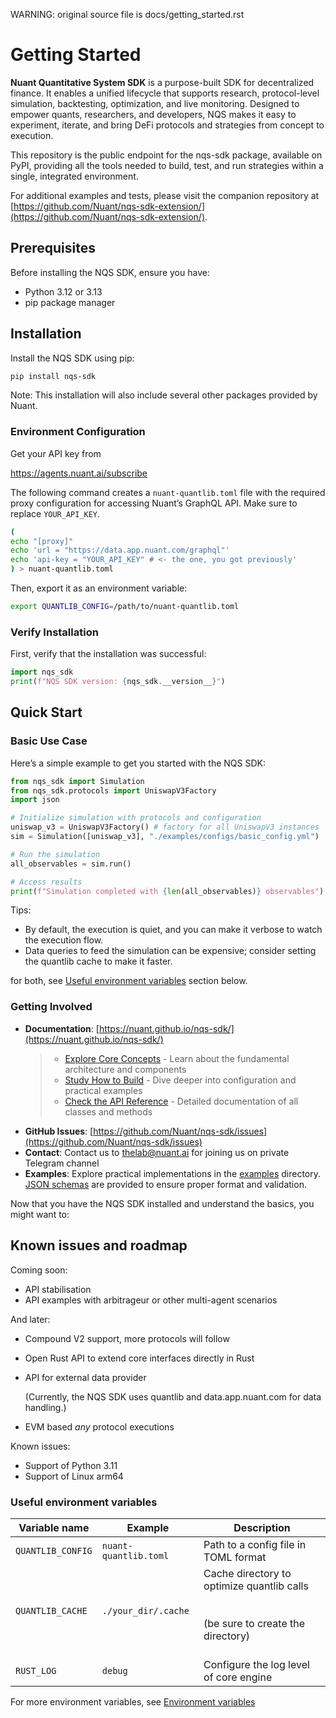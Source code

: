 WARNING: original source file is docs/getting_started.rst

# Getting Started

**Nuant Quantitative System SDK** is a purpose-built SDK for decentralized finance. It enables a unified lifecycle that supports research, protocol-level simulation, backtesting, optimization, and live monitoring. Designed to empower quants, researchers, and developers, NQS makes it easy to experiment, iterate, and bring DeFi protocols and strategies from concept to execution.

This repository is the public endpoint for the nqs-sdk package, available on PyPI, providing all the tools needed to build, test, and run strategies within a single, integrated environment.

For additional examples and tests, please visit the companion repository at [https://github.com/Nuant/nqs-sdk-extension/](https://github.com/Nuant/nqs-sdk-extension/).

## Prerequisites

Before installing the NQS SDK, ensure you have:

- Python 3.12 or 3.13
- pip package manager

## Installation

Install the NQS SDK using pip:

```bash
pip install nqs-sdk
```

Note: This installation will also include several other packages provided by Nuant.

### Environment Configuration

Get your API key from

<a href="https://agents.nuant.ai/subscribe" target="_blank" rel="noopener noreferrer">https://agents.nuant.ai/subscribe</a>

The following command creates a `nuant-quantlib.toml` file with the required proxy configuration for accessing Nuant’s GraphQL API.
Make sure to replace `YOUR_API_KEY`.

```bash
(
echo "[proxy]"
echo 'url = "https://data.app.nuant.com/graphql"'
echo 'api-key = "YOUR_API_KEY" # <- the one, you got previously'
) > nuant-quantlib.toml
```

Then, export it as an environment variable:

```bash
export QUANTLIB_CONFIG=/path/to/nuant-quantlib.toml
```

### Verify Installation

First, verify that the installation was successful:

```python
import nqs_sdk
print(f"NQS SDK version: {nqs_sdk.__version__}")
```

## Quick Start

### Basic Use Case

Here’s a simple example to get you started with the NQS SDK:

```python
from nqs_sdk import Simulation
from nqs_sdk.protocols import UniswapV3Factory
import json

# Initialize simulation with protocols and configuration
uniswap_v3 = UniswapV3Factory() # factory for all UniswapV3 instances
sim = Simulation([uniswap_v3], "./examples/configs/basic_config.yml")

# Run the simulation
all_observables = sim.run()

# Access results
print(f"Simulation completed with {len(all_observables)} observables")
```

Tips:

- By default, the execution is quiet, and you can make it verbose to watch the execution flow.
- Data queries to feed the simulation can be expensive; consider setting the quantlib cache to make it faster.

for both, see [Useful environment variables]() section below.

### Getting Involved

- **Documentation**: [https://nuant.github.io/nqs-sdk/](https://nuant.github.io/nqs-sdk/)
  > - [Explore Core Concepts](https://nuant.github.io/nqs-sdk/core_concepts.html) - Learn about the fundamental architecture and components
  > - [Study How to Build](https://nuant.github.io/nqs-sdk/build.html) - Dive deeper into configuration and practical examples
  > - [Check the API Reference](https://nuant.github.io/nqs-sdk/api_reference.html) - Detailed documentation of all classes and methods
- **GitHub Issues**: [https://github.com/Nuant/nqs-sdk/issues](https://github.com/Nuant/nqs-sdk/issues)
- **Contact**: Contact us to [thelab@nuant.ai](mailto:thelab@nuant.ai) for joining us on private Telegram channel
- **Examples**: Explore practical implementations in the [examples](https://github.com/Nuant/nqs-sdk/tree/master/examples) directory. [JSON schemas](https://github.com/Nuant/nqs-sdk/tree/master/examples/configs/schemas) are provided to ensure proper format and validation.

Now that you have the NQS SDK installed and understand the basics, you might want to:

## Known issues and roadmap

Coming soon:

- API stabilisation
- API examples with arbitrageur or other multi-agent scenarios

And later:

- Compound V2 support, more protocols will follow
- Open Rust API to extend core interfaces directly in Rust
- API for external data provider

  (Currently, the NQS SDK uses quantlib and data.app.nuant.com for data handling.)
- EVM based *any* protocol executions

Known issues:

- Support of Python 3.11
- Support of Linux arm64

### Useful environment variables

| Variable name     | Example               | Description                                                                                          |
|-------------------|-----------------------|------------------------------------------------------------------------------------------------------|
| `QUANTLIB_CONFIG` | `nuant-quantlib.toml` | Path to a config file in TOML format                                                                 |
| `QUANTLIB_CACHE`  | `./your_dir/.cache`   | Cache directory to optimize quantlib calls<br/><br/><br/>(be sure to create the directory)<br/><br/> |
| `RUST_LOG`        | `debug`               | Configure the log level of core engine                                                               |

For more environment variables, see [Environment variables](https://nuant.github.io/nqs-sdk/environment_variables.html)
